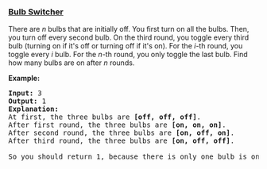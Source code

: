 ### [Bulb Switcher](https://leetcode.com/problems/bulb-switcher)

<p>There are <i>n</i> bulbs that are initially off. You first turn on all the bulbs. Then, you turn off every second bulb. On the third round, you toggle every third bulb (turning on if it&#39;s off or turning off if it&#39;s on). For the <i>i</i>-th round, you toggle every <i>i</i> bulb. For the <i>n</i>-th round, you only toggle the last bulb. Find how many bulbs are on after <i>n</i> rounds.</p>

<p><b>Example:</b></p>

<pre>
<strong>Input: </strong>3
<strong>Output:</strong> 1 
<strong>Explanation:</strong> 
At first, the three bulbs are <b>[off, off, off]</b>.
After first round, the three bulbs are <b>[on, on, on]</b>.
After second round, the three bulbs are <b>[on, off, on]</b>.
After third round, the three bulbs are <b>[on, off, off]</b>. 

So you should return 1, because there is only one bulb is on.
</pre>
